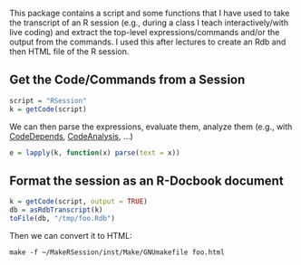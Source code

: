 This package contains a script and some functions that I have used to
 take the transcript of an R session  (e.g., during a class I teach interactively/with live coding)
 and extract the top-level expressions/commands and/or the
 output from the commands.
 I used this after lectures to create an Rdb and then HTML file of the
 R session.
 

## Get the Code/Commands from a Session
 
 ```r
script = "RSession"
k = getCode(script)
```

We can then parse the expressions, evaluate them, analyze them (e.g., with 
[CodeDepends](https://github.com/duncantl/CodeDepends), [CodeAnalysis](https://github.com/duncantl/CodeAnalysis), ...)
```r
e = lapply(k, function(x) parse(text = x))
 ```

## Format the session as an R-Docbook document
 ```r
k = getCode(script, output = TRUE)
db = asRdbTranscript(k)
toFile(db, "/tmp/foo.Rdb")
 ```
 
 Then we can convert it to HTML:
 ```
 make -f ~/MakeRSession/inst/Make/GNUmakefile foo.html
 ```
 

 
